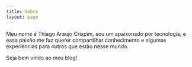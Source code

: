 ```yaml
---
title: Sobre
layout: page
---
```


Meu nome é Thiago Araujo Crispim, sou um apaixonado por tecnologia, e essa paixão me faz querer compartilhar conhecimento e algumas experiências para outros que estão nesse mundo.

Seja bem vindo ao meu blog!
